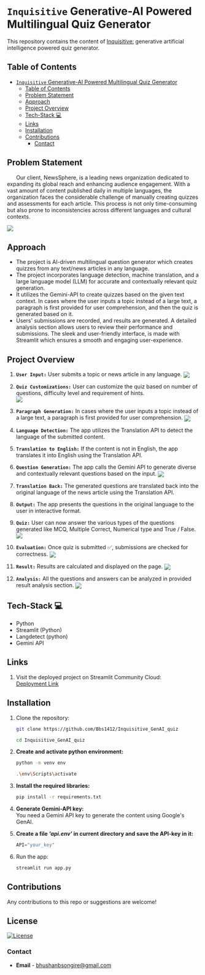 # `Inquisitive` Generative-AI Powered Multilingual Quiz Generator

<!-- <hr> -->

This repository contains the content of <u>Inquisitive:</u> generative artificial intelligence powered quiz generator.

## Table of Contents

- [`Inquisitive` Generative-AI Powered Multilingual Quiz Generator](#inquisitive-generative-ai-powered-multilingual-quiz-generator)
  - [Table of Contents](#table-of-contents)
  - [Problem Statement](#problem-statement)
  - [Approach](#approach)
  - [Project Overview](#project-overview)
  - [Tech-Stack 💻](#tech-stack-)
  - [Links](#links)
  - [Installation](#installation)
  - [Contributions](#contributions)
    - [Contact](#contact)


## Problem Statement
&nbsp; &nbsp; &nbsp;
Our client, NewsSphere, is a leading news organization dedicated to expanding its global reach and enhancing audience engagement. With a vast amount of content published daily in multiple languages, the organization faces the considerable challenge of manually creating quizzes and
assessments for each article. This process is not only time-consuming but also prone to inconsistencies across different languages and cultural contexts.

<img align="center" src="./assets/FlowChart.png">


## Approach
* The project is AI-driven multilingual question generator which creates quizzes from any text/news articles in any language.  
* The project incorporates language detection, machine translation, and a large language model (LLM) for accurate and contextually relevant quiz generation.  
* It utilizes the Gemini-API to create quizzes based on the given text context. In cases where the user inputs a topic instead of a large text, a paragraph is first provided for user comprehension, and then the quiz is generated based on it.  
* Users' submissions are recorded, and results are generated. A detailed analysis section allows users to review their performance and submissions. The sleek and user-friendly interface, is made with Streamlit which ensures a smooth and engaging user-experience.


## Project Overview

1. **`User Input:`** User submits a topic or news article in any language.
   <img align="center" src="./assets/ss1_page.png">  

2. **`Quiz Customizations:`** User can customize the quiz based on number of questions, difficulty level and requirement of hints.  
   <img align="center" src="./assets/ss2_custom.png">  

3. **`Paragraph Generation:`** In cases where the user inputs a topic instead of a large text, a paragraph is first provided for user comprehension.
   <img align="center" src="./assets/ss3_para.png">  
   

4. **`Language Detection:`** The app utilizes the Translation API to detect the language of the submitted content.

5. **`Translation to English:`** If the content is not in English, the app translates it into English using the Translation API.

6. **`Question Generation:`** The app calls the Gemini API to generate diverse and contextually relevant questions based on the input.
   <img align="center" src="./assets/LLM.png">  
  
7. **`Translation Back:`** The generated questions are translated back into the original language of the news article using the Translation API.

8. **`Output:`** The app presents the questions in the original language to the user in interactive format.

9.  **`Quiz:`** User can now answer the various types of the questions generated like MCQ, Multiple Correct, Numerical type and True / False.
    <img align="center" src="./assets/ss4_quiz.png">  


10. **`Evaluation:`** Once quiz is submitted ✅, submissions are checked for correctness.
    <img align="center" src="./assets/ss5_check.png">  

11. **`Result:`** Results are calculated and displayed on the page.
    <img align="center" src="./assets/ss6_reult.png">  

12. **`Analysis:`** All the questions and answers can be analyzed in provided result analysis section.
    <img align="center" src="./assets/ss7_result_analysis.png">  


## Tech-Stack 💻
   - Python
   - Streamlit (Python)
   - Langdetect (python)
   - Gemini API
   

## Links

1. Visit the deployed project on Streamlit Community Cloud:  
    [Deployment Link](https://ai-quiz-generator-bbs.streamlit.app/)

## Installation

1. Clone the repository:
    ```bash
    git clone https://github.com/Bbs1412/Inquisitive_GenAI_quiz

    cd Inquisitive_GenAI_quiz
    ```

2. **Create and activate python environment:**  
    ```bash
    python -m venv env

    .\env\Scripts\activate
    ```

3. **Install the required libraries:**
    ```bash
    pip install -r requirements.txt
    ```

4. **Generate Gemini-API key:**  
    You need a Gemini API key to generate the content using Google's GenAI.  
   
   <!-- <img align="center" src="./assets/API.png">   -->
     
  
5. **Create a file *'api.env'* in current directory and save the API-key in it:**
    ```python
    API="your_key"
    ```

6. Run the app:
   ```bash
   streamlit run app.py
   ```

<!-- 3. Video demonstration of project implementation:
   [Redirect to LinkedIn](https://--------) 
   future_work_here
   update the numbers as well
   -->

   
## Contributions  

   Any contributions to this repo or suggestions are welcome! 

## License
<!--
[![License](https://img.shields.io/badge/License-CC%20BY--NC--ND%204.0-green)](https://creativecommons.org/licenses/by-nc-nd/4.0/) 
[![License](https://img.shields.io/badge/License-CC%20BY--NC--ND%204.0-grey?labelColor=green)](https://creativecommons.org/licenses/by-nc-nd/4.0/)
-->
[![License](https://img.shields.io/badge/License-CC%20BY--NC--ND%204.0-brightgreen)](https://creativecommons.org/licenses/by-nc-nd/4.0/)


### Contact

   - **Email** - [bhushanbsongire@gmail.com](bhushanbsongire@gmail.com)
   <!-- - **Git** - [Bbs1412](https://github.com/Bbs1412/) -->


<!-- ## Acknowledgments -->
   <!-- - Thanks to .. for ... -->
